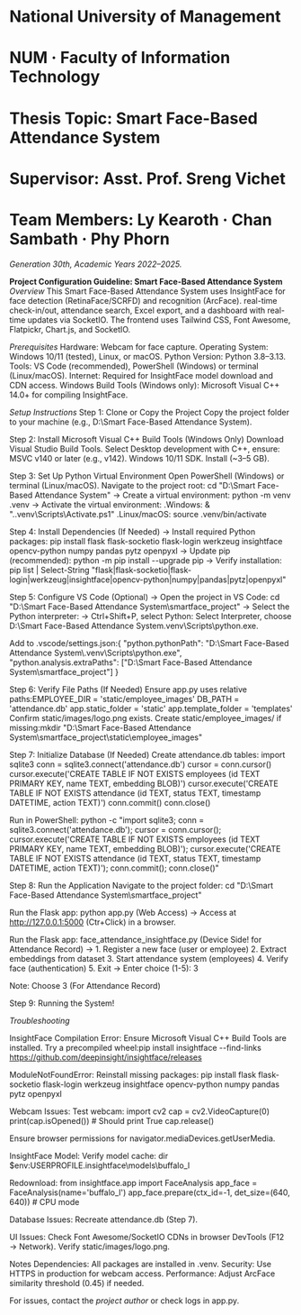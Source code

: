 # National University of Management
# NUM · Faculty of Information Technology
# Thesis Topic: Smart Face-Based Attendance System

# Supervisor: Asst. Prof. Sreng Vichet
# Team Members: Ly Kearoth · Chan Sambath · Phy Phorn
_Generation 30th, Academic Years 2022–2025._

**Project Configuration Guideline: Smart Face-Based Attendance System** <br>
_Overview_
This Smart Face-Based Attendance System uses InsightFace for face detection (RetinaFace/SCRFD) and recognition (ArcFace). real-time check-in/out, attendance search, Excel export, and a dashboard with real-time updates via SocketIO. The frontend uses Tailwind CSS, Font Awesome, Flatpickr, Chart.js, and SocketIO.

_Prerequisites_
Hardware: Webcam for face capture.
Operating System: Windows 10/11 (tested), Linux, or macOS.
Python Version: Python 3.8–3.13.
Tools: VS Code (recommended), PowerShell (Windows) or terminal (Linux/macOS).
Internet: Required for InsightFace model download and CDN access.
Windows Build Tools (Windows only): Microsoft Visual C++ 14.0+ for compiling InsightFace.

_Setup Instructions_
Step 1: Clone or Copy the Project
Copy the project folder to your machine (e.g., D:\Smart Face-Based Attendance System).

Step 2: Install Microsoft Visual C++ Build Tools (Windows Only)
Download Visual Studio Build Tools.
Select Desktop development with C++, ensure:
MSVC v140 or later (e.g., v142).
Windows 10/11 SDK.
Install (~3–5 GB).

Step 3: Set Up Python Virtual Environment
Open PowerShell (Windows) or terminal (Linux/macOS).
Navigate to the project root: cd "D:\Smart Face-Based Attendance System"
-> Create a virtual environment: python -m venv .venv
-> Activate the virtual environment:
.Windows: & ".\.venv\Scripts\Activate.ps1"
.Linux/macOS: source .venv/bin/activate

Step 4: Install Dependencies (If Needed)
-> Install required Python packages: pip install flask flask-socketio flask-login werkzeug insightface opencv-python numpy pandas pytz openpyxl
-> Update pip (recommended): python -m pip install --upgrade pip
-> Verify installation: pip list | Select-String "flask|flask-socketio|flask-login|werkzeug|insightface|opencv-python|numpy|pandas|pytz|openpyxl"

Step 5: Configure VS Code (Optional)
-> Open the project in VS Code: cd "D:\Smart Face-Based Attendance System\smartface_project"
-> Select the Python interpreter:
-> Ctrl+Shift+P, select Python: Select Interpreter, choose D:\Smart Face-Based Attendance System\.venv\Scripts\python.exe.

Add to .vscode/settings.json:{
    "python.pythonPath": "D:\\Smart Face-Based Attendance System\\.venv\\Scripts\\python.exe",
    "python.analysis.extraPaths": ["D:\\Smart Face-Based Attendance System\\smartface_project"]
}

Step 6: Verify File Paths (If Needed)
Ensure app.py uses relative paths:EMPLOYEE_DIR = 'static/employee_images'
DB_PATH = 'attendance.db'
app.static_folder = 'static'
app.template_folder = 'templates'
Confirm static/images/logo.png exists.
Create static/employee_images/ if missing:mkdir "D:\Smart Face-Based Attendance System\smartface_project\static\employee_images"

Step 7: Initialize Database (If Needed)
Create attendance.db tables: import sqlite3
conn = sqlite3.connect('attendance.db')
cursor = conn.cursor()
cursor.execute('CREATE TABLE IF NOT EXISTS employees (id TEXT PRIMARY KEY, name TEXT, embedding BLOB)')
cursor.execute('CREATE TABLE IF NOT EXISTS attendance (id TEXT, status TEXT, timestamp DATETIME, action TEXT)')
conn.commit()
conn.close()


Run in PowerShell: python -c "import sqlite3; conn = sqlite3.connect('attendance.db'); cursor = conn.cursor(); cursor.execute('CREATE TABLE IF NOT EXISTS employees (id TEXT PRIMARY KEY, name TEXT, embedding BLOB)'); cursor.execute('CREATE TABLE IF NOT EXISTS attendance (id TEXT, status TEXT, timestamp DATETIME, action TEXT)'); conn.commit(); conn.close()"



Step 8: Run the Application
Navigate to the project folder: cd "D:\Smart Face-Based Attendance System\smartface_project"

Run the Flask app: python app.py (Web Access)
  -> Access at http://127.0.0.1:5000 (Ctr+Click) in a browser.
  
Run the Flask app: face_attendance_insightface.py (Device Side! for Attendance Record)
  -> 1. Register a new face (user or employee)
     2. Extract embeddings from dataset
     3. Start attendance system (employees)
     4. Verify face (authentication)
     5. Exit
  -> Enter choice (1-5): 3
  
  Note: Choose 3 (For Attendance Record)

Step 9: Running the System!

_Troubleshooting_

InsightFace Compilation Error:
Ensure Microsoft Visual C++ Build Tools are installed.
Try a precompiled wheel:pip install insightface --find-links https://github.com/deepinsight/insightface/releases

ModuleNotFoundError:
Reinstall missing packages: pip install flask flask-socketio flask-login werkzeug insightface opencv-python numpy pandas pytz openpyxl

Webcam Issues:
Test webcam: import cv2
cap = cv2.VideoCapture(0)
print(cap.isOpened())  # Should print True
cap.release()

Ensure browser permissions for navigator.mediaDevices.getUserMedia.

InsightFace Model:
Verify model cache: dir $env:USERPROFILE\.insightface\models\buffalo_l

Redownload: from insightface.app import FaceAnalysis
app_face = FaceAnalysis(name='buffalo_l')
app_face.prepare(ctx_id=-1, det_size=(640, 640))  # CPU mode

Database Issues:
Recreate attendance.db (Step 7).

UI Issues:
Check Font Awesome/SocketIO CDNs in browser DevTools (F12 → Network).
Verify static/images/logo.png.

Notes
Dependencies: All packages are installed in .venv.
Security: Use HTTPS in production for webcam access.
Performance: Adjust ArcFace similarity threshold (0.45) if needed.

For issues, contact the _project author_ or check logs in app.py.



